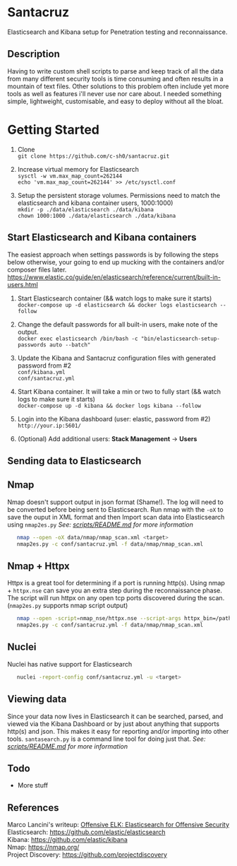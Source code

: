 # Santacruz
Elasticsearch and Kibana setup for Penetration testing and reconnaissance.

## Description
Having to write custom shell scripts to parse and keep track of all the data from many different security tools is time consuming and often results in a mountain of text files. Other solutions to this problem often include yet more tools as well as features i'll never use nor care about. I needed something simple, lightweight, customisable, and easy to deploy without all the bloat.

# Getting Started
1. Clone<br> 
   ```git clone https://github.com/c-sh0/santacruz.git```

2. Increase virtual memory for Elasticsearch<br>
   ```sysctl -w vm.max_map_count=262144```<br>
   ```echo 'vm.max_map_count=262144' >> /etc/sysctl.conf```

3. Setup the persistent storage volumes. Permissions need to match the elasticsearch and kibana container users, 1000:1000)<br>
   ```mkdir -p ./data/elasticsearch ./data/kibana```<br>
   ```chown 1000:1000 ./data/elasticsearch ./data/kibana```

## Start Elasticsearch and Kibana containers
The easiest approach when settings passwords is by following the steps below otherwise, your going to end up mucking with the containers and/or composer files later. https://www.elastic.co/guide/en/elasticsearch/reference/current/built-in-users.html  
1. Start Elasticsearch container (&& watch logs to make sure it starts)<br>
   ```docker-compose up -d elasticsearch && docker logs elasticsearch --follow```

2. Change the default passwords for all built-in users, make note of the output.<br>
   ```docker exec elasticsearch /bin/bash -c "bin/elasticsearch-setup-passwords auto --batch"```
   
3. Update the Kibana and Santacruz configuration files with generated password from #2<br>
   ```conf/kibana.yml```<br>
   ```conf/santacruz.yml```

4. Start Kibana container. It will take a min or two to fully start (&& watch logs to make sure it starts)<br>
   ```docker-compose up -d kibana && docker logs kibana --follow```

5. Login into the Kibana dashboard (user: elastic, password from #2)<br>
   ```http://your.ip:5601/```

6. (Optional) Add additional users: **Stack Management** -> **Users**

## Sending data to Elasticsearch

## Nmap
Nmap doesn't support output in json format (Shame!). The log will need to be converted before being sent to Elasticsearch. Run nmap with the `-oX` to save the ouput in XML format and then Import scan data into Elasticsearch using `nmap2es.py` *See: <a href="scripts/README.md" target="_blank">scripts/README.md</a> for more information*
   ```sh
      nmap --open -oX data/nmap/nmap_scan.xml <target>
      nmap2es.py -c conf/santacruz.yml -f data/nmap/nmap_scan.xml
   ```
   
## Nmap + Httpx
Httpx is a great tool for determining if a port is running http(s). Using nmap + `httpx.nse` can save you an extra step during the reconnaissance phase. The script will run httpx on any open tcp ports discovered during the scan. (`nmap2es.py` supports nmap script output)
   ```sh
      nmap --open -script=nmap_nse/httpx.nse --script-args httpx_bin=/path/to/httpx -oX data/nmap/nmap_scan.xml <target>
      nmap2es.py -c conf/santacruz.yml -f data/nmap/nmap_scan.xml
   ```
   
## Nuclei
Nuclei has native support for Elasticsearch  
   ```sh
      nuclei -report-config conf/santacruz.yml -u <target>
   ```

## Viewing data
Since your data now lives in Elasticsearch it can be searched, parsed, and viewed via the Kibana Dashboard or by just about anything that supports http(s) and json. This makes it easy for reporting and/or importing into other tools. `santasearch.py` is a command line tool for doing just that. *See: <a href="scripts/README.md" target="_blank">scripts/README.md</a> for more information*

## Todo
   * More stuff

## References
Marco Lancini's writeup: <a href="https://www.marcolancini.it/2018/blog-elk-for-nmap/" target="_blank">Offensive ELK: Elasticsearch for Offensive Security</a><br>
Elasticsearch: <a href="https://github.com/elastic/elasticsearch" target="_blank">https://github.com/elastic/elasticsearch</a><br>
Kibana: <a href="https://github.com/elastic/kibana" target="_blank">https://github.com/elastic/kibana</a><br>
Nmap: <a href="https://nmap.org/" target="_blank">https://nmap.org/</a><br>
Project Discovery: <a href="https://github.com/projectdiscovery" target="_blank">https://github.com/projectdiscovery</a><br>


